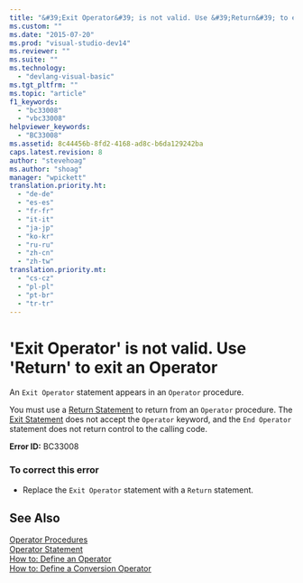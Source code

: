 ```yaml
---
title: "&#39;Exit Operator&#39; is not valid. Use &#39;Return&#39; to exit an Operator"
ms.custom: ""
ms.date: "2015-07-20"
ms.prod: "visual-studio-dev14"
ms.reviewer: ""
ms.suite: ""
ms.technology: 
  - "devlang-visual-basic"
ms.tgt_pltfrm: ""
ms.topic: "article"
f1_keywords: 
  - "bc33008"
  - "vbc33008"
helpviewer_keywords: 
  - "BC33008"
ms.assetid: 8c44456b-8fd2-4168-ad8c-b6da129242ba
caps.latest.revision: 8
author: "stevehoag"
ms.author: "shoag"
manager: "wpickett"
translation.priority.ht: 
  - "de-de"
  - "es-es"
  - "fr-fr"
  - "it-it"
  - "ja-jp"
  - "ko-kr"
  - "ru-ru"
  - "zh-cn"
  - "zh-tw"
translation.priority.mt: 
  - "cs-cz"
  - "pl-pl"
  - "pt-br"
  - "tr-tr"
---
```

# &#39;Exit Operator&#39; is not valid. Use &#39;Return&#39; to exit an Operator
An `Exit Operator` statement appears in an `Operator` procedure.  
  
 You must use a [Return Statement](../../visual-basic/language-reference/statements/return-statement.md) to return from an `Operator` procedure. The [Exit Statement](../../visual-basic/language-reference/statements/exit-statement.md) does not accept the `Operator` keyword, and the `End Operator` statement does not return control to the calling code.  
  
 **Error ID:** BC33008  
  
### To correct this error  
  
-   Replace the `Exit Operator` statement with a `Return` statement.  
  
## See Also  
 [Operator Procedures](../../visual-basic/language-reference/procedures/operator-procedures.md)   
 [Operator Statement](../../visual-basic/language-reference/statements/operator-statement.md)   
 [How to: Define an Operator](../../visual-basic/language-reference/procedures/how-to-define-an-operator.md)   
 [How to: Define a Conversion Operator](../../visual-basic/language-reference/procedures/how-to-define-a-conversion-operator.md)